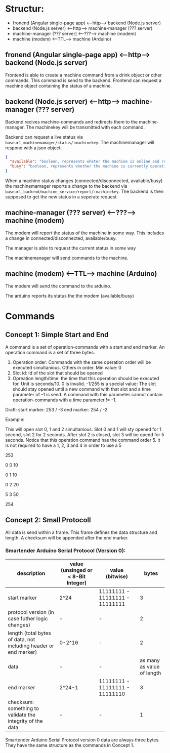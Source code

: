 # Structur:

- fronend (Angular single-page app) <--http--> backend (Node.js server)
- backend (Node.js server) <--http--> machine-manager (??? server)
- machine-manager (??? server) <--???--> machine (modem)
- machine (modem) <--TTL--> machine (Arduino)

## fronend (Angular single-page app) <--http--> backend (Node.js server)
Frontend is able to create a machine command from a drink object or other commands.
This command is send to the backend. Frontend can request a machine object containing the status of a machine.

## backend (Node.js server) <--http--> machine-manager (??? server)
Backend recives machine-commands and redirects them to the machine-manager. The machinekey will be transmitted with each command.

Backend can request a live status via `baseurl_machinemamager/status/:machinekey`. The machinemanager will respond with a json object:
```json
{
  "available": "boolean, represents wheter the machine is online and registered at the machinemanager", 
  "busy": "boolean, represents whether the machine is currently operating or available"
}
```

When a machine status changes (connected/disconnected, available/busy) the machinemamager reports a change to the backend via `baseurl_backend/machine_service/report/:machinekey`.
The backend is then supposed to get the new status in a seperate request.

## machine-manager (??? server) <--???--> machine (modem)
The modem will report the status of the machine in some way.
This includes a change in connected/disconnected, available/busy.

The manager is able to request the current status in some way

The machinemanager will send commands to the machine.

## machine (modem) <--TTL--> machine (Arduino)
The modem will send the command to the arduino.

The arduino reports its status the the modem (available/busy)

# Commands

## Concept 1: Simple Start and End

A command is a set of operation-commands with a start and end marker.
An operation command is a set of three bytes:
1. Operation order: Commands with the same operation order will be executed simultanious. Others in order. Min value: 0
2. Slot id: Id of the slot that should be opened
3. Opreation length/time: the time that this operation should be executed for. Unit is seconds/10. 0 is invalid. -1/255 is a special value: The slot should stay opened until a new command with that slot and a time parameter of -1 is send. A command with this parameter cannot contain operation-commands with a time parameter != -1.

Draft:
  start marker:   253 / -3
  end marker:     254 / -2

Example:

This will open slot 0, 1 and 2 simultanious. Slot 0 and 1 will sty opened for 1 second, slot 2 for 2 seconds. 
After slot 2 is closed, slot 3 will be opend for 5 seconds.
Notice that this operation command has the command order 5. it is not required to have a 1, 2, 3 and 4 in order to use a 5

253 

0 
0 
10 

0 
1 
10 

0 
2 
20 

5
3 
50 

254

## Concept 2: Small Protocoll

All data is send within a frame. This frame defines the data structure and length. A checksum will be appended after the end marker.


### Smartender Arduino Serial Protocol (Version 0):
  
  |description|value (unsinged or < 8-Bit Integer)|value (bitwise)|bytes|
  |-|-|-|-|
  start marker|   2^24| 11111111 - 11111111 - 11111111 | 3|
  protocol version (in case futher logic changes)|-|-|2|
  length (total bytes of data, not including header or end marker)|0-2^16|-| 2|
  data|-|-|as many as value of length|
  end marker|    2^24-1| 11111111 - 11111111 - 11111110 | 3|
  checksum: something to validate the integrity of the data|-|-|1|

Smartender Arduino Serial Protocol version 0 data are always three bytes. They have the same structure as the commands in Concept 1.

